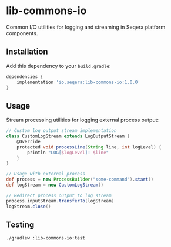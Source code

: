 # lib-commons-io

Common I/O utilities for logging and streaming in Seqera platform components.

## Installation

Add this dependency to your `build.gradle`:

```gradle
dependencies {
    implementation 'io.seqera:lib-commons-io:1.0.0'
}
```

## Usage

Stream processing utilities for logging external process output:

```groovy
// Custom log output stream implementation
class CustomLogStream extends LogOutputStream {
    @Override
    protected void processLine(String line, int logLevel) {
        println "LOG[$logLevel]: $line"
    }
}

// Usage with external process
def process = new ProcessBuilder("some-command").start()
def logStream = new CustomLogStream()

// Redirect process output to log stream
process.inputStream.transferTo(logStream)
logStream.close()
```

## Testing

```bash
./gradlew :lib-commons-io:test
```